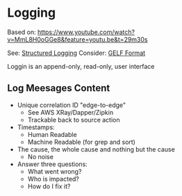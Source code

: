 # Logging

Based on:
https://www.youtube.com/watch?v=MmL8H0oGGe8&feature=youtu.be&t=29m30s

See: [Structured Logging](https://www.thoughtworks.com/radar/techniques/structured-logging)
Consider: [GELF Format](http://docs.graylog.org/en/2.2/pages/gelf.html)

Loggin is an append-only, read-only, user interface

## Log Meesages Content
* Unique correlation ID "edge-to-edge" 
  * See AWS XRay/Dapper/Zipkin
  * Trackable back to source action
* Timestamps:
  * Human Readable
  * Machine Readable (for grep and sort)
* The cause, the whole cause and nothing but the cause
  * No noise
* Answer three questions:
  * What went wrong?
  * Who is impacted?
  * How do I fix it?
